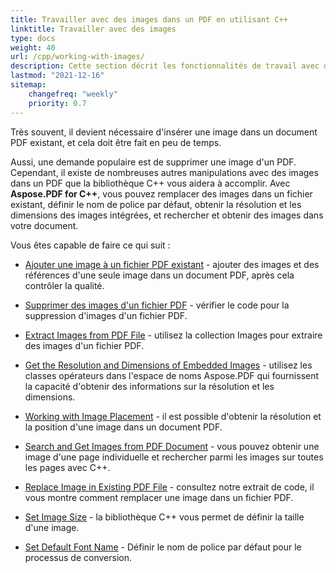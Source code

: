 ```yaml
---
title: Travailler avec des images dans un PDF en utilisant C++
linktitle: Travailler avec des images
type: docs
weight: 40
url: /cpp/working-with-images/
description: Cette section décrit les fonctionnalités de travail avec des images dans un fichier PDF en utilisant la bibliothèque C++.
lastmod: "2021-12-16"
sitemap:
    changefreq: "weekly"
    priority: 0.7
---
```


Très souvent, il devient nécessaire d'insérer une image dans un document PDF existant, et cela doit être fait en peu de temps.

Aussi, une demande populaire est de supprimer une image d'un PDF. Cependant, il existe de nombreuses autres manipulations avec des images dans un PDF que la bibliothèque C++ vous aidera à accomplir. Avec **Aspose.PDF for C++**, vous pouvez remplacer des images dans un fichier existant, définir le nom de police par défaut, obtenir la résolution et les dimensions des images intégrées, et rechercher et obtenir des images dans votre document.

Vous êtes capable de faire ce qui suit :

- [Ajouter une image à un fichier PDF existant](/pdf/cpp/add-image-to-existing-pdf-file/) - ajouter des images et des références d'une seule image dans un document PDF, après cela contrôler la qualité.

- [Supprimer des images d'un fichier PDF](/pdf/cpp/delete-images-from-pdf-file/) - vérifier le code pour la suppression d'images d'un fichier PDF.
- [Extract Images from PDF File](/pdf/cpp/extract-images-from-pdf-file/) - utilisez la collection Images pour extraire des images d'un fichier PDF.  
- [Get the Resolution and Dimensions of Embedded Images](/pdf/cpp/get-resolution-and-dimensions-of-embedded-images/) - utilisez les classes opérateurs dans l'espace de noms Aspose.PDF qui fournissent la capacité d'obtenir des informations sur la résolution et les dimensions.  
- [Working with Image Placement](/pdf/cpp/working-with-image-placement/) - il est possible d'obtenir la résolution et la position d'une image dans un document PDF.  
- [Search and Get Images from PDF Document](/pdf/cpp/search-and-get-images-from-pdf-document/) - vous pouvez obtenir une image d'une page individuelle et rechercher parmi les images sur toutes les pages avec C++.  
- [Replace Image in Existing PDF File](/pdf/cpp/replace-image-in-existing-pdf-file/) - consultez notre extrait de code, il vous montre comment remplacer une image dans un fichier PDF.  
- [Set Image Size](/pdf/cpp/set-image-size/) - la bibliothèque C++ vous permet de définir la taille d'une image.  

- [Set Default Font Name](/pdf/cpp/set-default-font-name/) - Définir le nom de police par défaut pour le processus de conversion.